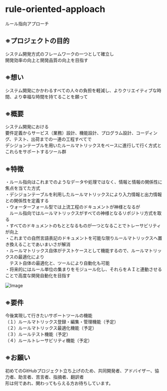 # rule-oriented-apploach

ルール指向アプローチ

## ※プロジェクトの目的
システム開発方式のフレームワークの一つとして確立し  
開発効率の向上と開発品質の向上を目指す  

## ※想い
システム開発にかかわるすべての人々の負担を軽減し、よりクリエイティブな時間、より幸福な時間を持てることを願って  

## ※概要
システム開発における  
要件定義からサービス（業務）設計、機能設計、プログラム設計、コーディング、テスト、出荷までの一連の工程すべてで  
デシジョンテーブルを用いたルールマトリックスをベースに進行して行く方式と  
これらをサポートするツール群  

## ※特徴
・ルール指向はこれまでのようなデータや処理ではなく、情報と情報の関係性に焦点を当てた方式  
・デシジョンテーブルを利用したルールマトリックスにより入力情報と出力情報との関係性を定義する  
・ウォーターフォール型では上流工程のドキュメントが神様となるが  
　ルール指向ではルールマトリックスがすべての神様となるリポジトリ方式を取る  
・すべてのドキュメントのもととなるものが一つとなることでトレーサビリティが向上  
・これまでの自然言語表記のドキュメントを可能な限りルールマトリックスへ置き換えることであいまいさが解消  
・ルールマトリックス自体がテストケースとして機能するので、ルールマトリックスの最適化により  
　テスト自体の最適化と、ツールにより自動化も可能  
・将来的にはルール単位の集まりをモジュール化し、それらをＡＩと連動させることで高度な開発自動化を目指す  

![Image](https://camo.qiitausercontent.com/a3da52d92a20c4b3d793040a206e9ac40d46635c/68747470733a2f2f71696974612d696d6167652d73746f72652e73332e616d617a6f6e6177732e636f6d2f302f3233393232342f32323034363032312d343133642d343937332d313766622d3434653830383662343561642e706e67)

## ※要件
今後実現して行きたいサポートツールの機能  
（１）ルールマトリックス登録・編集・管理機能（予定）  
（２）ルールマトリックス最適化機能（予定）  
（３）ルールテスト機能（予定）  
（４）ルールトレーサビリティ機能（予定）  

## ※お願い
初めてのGitHubプロジェクト立ち上げのため、共同開発者、アドバイザー、協力者、助言者、苦言者、指摘者、翻訳者  
形は何であれ、関わってもらえる方お待ちしています。  
